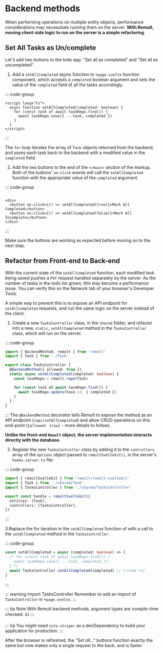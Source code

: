 # Backend methods

When performing operations on multiple entity objects, performance considerations may necessitate running them on the server. **With Remult, moving client-side logic to run on the server is a simple refactoring**.

## Set All Tasks as Un/complete

Let's add two buttons to the todo app: "Set all as completed" and "Set all as uncompleted".

1. Add a `setAllCompleted` async function to `+page.svelte` function component, which accepts a `completed` boolean argument and sets the value of the `completed` field of all the tasks accordingly.

::: code-group

```svelte [src/routes/+page.svelte]
<script lang="ts">
  async function setAllCompleted(completed: boolean) {
    for (const task of await taskRepo.find()) {
      await taskRepo.save({ ...task, completed })
    }
  }
</script>
```

:::

The `for` loop iterates the array of `Task` objects returned from the backend, and saves each task back to the backend with a modified value in the `completed` field.

2. Add the two buttons to the end of the `</main>` section of the markup. Both of the buttons' `on:click` events will call the `setAllCompleted` function with the appropriate value of the `completed` argument.

::: code-group

```svelte [src/routes/+page.svelte]

<div>
  <button on:click={() => setAllCompleted(true)}>Mark All Completed</button>
  <button on:click={() => setAllCompleted(false)}>Mark All Incomplete</button>
</div>
```

:::

Make sure the buttons are working as expected before moving on to the next step.

## Refactor from Front-end to Back-end

With the current state of the `setAllCompleted` function, each modified task being saved pushes a `PUT` request handled separately by the server. As the number of tasks in the todo list grows, this may become a performance issue. You can verify this on the Network tab of your browser's Developer Tools.

A simple way to prevent this is to expose an API endpoint for `setAllCompleted` requests, and run the same logic on the server instead of the client.

1. Create a new `TasksController` class, in the `shared` folder, and refactor into a new, `static`, `setAllCompleted` method in the `TasksController` class, which will run on the server.

::: code-group

```ts [src/shared/TasksController.ts]
import { BackendMethod, remult } from 'remult'
import { Task } from './Task'

export class TasksController {
  @BackendMethod({ allowed: true })
  static async setAllCompleted(completed: boolean) {
    const taskRepo = remult.repo(Task)

    for (const task of await taskRepo.find()) {
      await taskRepo.update(task.id, { completed })
    }
  }
}
```

:::
The `@BackendMethod` decorator tells Remult to expose the method as an API endpoint (`/api/setAllCompleted`) and allow CRUD operations on this end-point (`{allowed: true}` - more details to follow).

**Unlike the front-end `Remult` object, the server implementation interacts directly with the database.**

2. Register the new `TasksController` class by adding it to the `controllers` array of the `options` object passed to `remultSveltekit()`, in the server's `hooks.server.ts` file:

::: code-group

```ts [src/hooks/handleRemult.ts]
import { remultSveltekit } from 'remult/remult-sveltekit'
import { Task } from './shared/Task'
import { TasksController } from './shared/TasksController'

export const handle = remultSveltekit({
  entities: [Task],
  controllers: [TasksController],
})
```

:::

3.Replace the for iteration in the `setAllCompleted` function of with a call to the `setAllCompleted` method in the `TasksController`.

::: code-group

```ts [src/routes/+page.svelte]
const setAllCompleted = async (completed: boolean) => {
  /* for (const task of await taskRepo.find()) {
    await taskRepo.save({ ...task, completed });
  } */
  await TasksController.setAllCompleted(completed) // [!code ++]
}
```

:::

::: warning Import TasksController
Remember to add an import of `TasksController` in `+page.svelte`.
:::

::: tip Note
With Remult backend methods, argument types are compile-time checked. :thumbsup:
:::

::: tip
You might need `vite-striper` as a devDependency to build your application for production.
:::

After the browser is refreshed, the _"Set all..."_ buttons function exactly the same but now makes only a single request to the back, and is faster.
